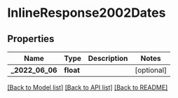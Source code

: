 # InlineResponse2002Dates

## Properties
Name | Type | Description | Notes
------------ | ------------- | ------------- | -------------
**_2022_06_06** | **float** |  | [optional] 

[[Back to Model list]](../../README.md#documentation-for-models) [[Back to API list]](../../README.md#documentation-for-api-endpoints) [[Back to README]](../../README.md)

